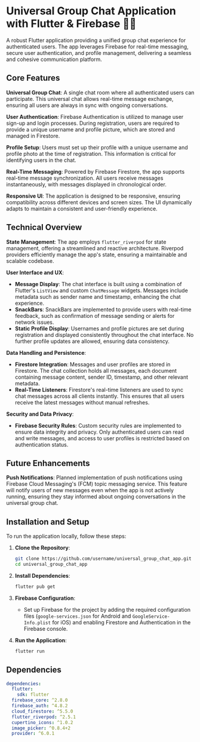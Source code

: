 # Universal Group Chat Application with Flutter & Firebase 📱💬

A robust Flutter application providing a unified group chat experience for authenticated users. The app leverages Firebase for real-time messaging, secure user authentication, and profile management, delivering a seamless and cohesive communication platform.

## Core Features

**Universal Group Chat**: A single chat room where all authenticated users can participate. This universal chat allows real-time message exchange, ensuring all users are always in sync with ongoing conversations.

**User Authentication**: Firebase Authentication is utilized to manage user sign-up and login processes. During registration, users are required to provide a unique username and profile picture, which are stored and managed in Firestore.

**Profile Setup**: Users must set up their profile with a unique username and profile photo at the time of registration. This information is critical for identifying users in the chat.

**Real-Time Messaging**: Powered by Firebase Firestore, the app supports real-time message synchronization. All users receive messages instantaneously, with messages displayed in chronological order.

**Responsive UI**: The application is designed to be responsive, ensuring compatibility across different devices and screen sizes. The UI dynamically adapts to maintain a consistent and user-friendly experience.

## Technical Overview

**State Management**: The app employs `flutter_riverpod` for state management, offering a streamlined and reactive architecture. Riverpod providers efficiently manage the app's state, ensuring a maintainable and scalable codebase.

**User Interface and UX**:
* **Message Display**: The chat interface is built using a combination of Flutter's `ListView` and custom `ChatMessage` widgets. Messages include metadata such as sender name and timestamp, enhancing the chat experience.
* **SnackBars**: SnackBars are implemented to provide users with real-time feedback, such as confirmation of message sending or alerts for network issues.
* **Static Profile Display**: Usernames and profile pictures are set during registration and displayed consistently throughout the chat interface. No further profile updates are allowed, ensuring data consistency.

**Data Handling and Persistence**:
* **Firestore Integration**: Messages and user profiles are stored in Firestore. The chat collection holds all messages, each document containing message content, sender ID, timestamp, and other relevant metadata.
* **Real-Time Listeners**: Firestore's real-time listeners are used to sync chat messages across all clients instantly. This ensures that all users receive the latest messages without manual refreshes.

**Security and Data Privacy**:
* **Firebase Security Rules**: Custom security rules are implemented to ensure data integrity and privacy. Only authenticated users can read and write messages, and access to user profiles is restricted based on authentication status.

## Future Enhancements

**Push Notifications**: Planned implementation of push notifications using Firebase Cloud Messaging's (FCM) topic messaging service. This feature will notify users of new messages even when the app is not actively running, ensuring they stay informed about ongoing conversations in the universal group chat.

## Installation and Setup

To run the application locally, follow these steps:

1. **Clone the Repository**:
    ```bash
    git clone https://github.com/username/universal_group_chat_app.git
    cd universal_group_chat_app
    ```

2. **Install Dependencies**:
    ```bash
    flutter pub get
    ```

3. **Firebase Configuration**:
    * Set up Firebase for the project by adding the required configuration files (`google-services.json` for Android and `GoogleService-Info.plist` for iOS) and enabling Firestore and Authentication in the Firebase console.

4. **Run the Application**:
    ```bash
    flutter run
    ```

## Dependencies

```yaml
dependencies:
  flutter:
    sdk: flutter
  firebase_core: ^2.8.0
  firebase_auth: ^4.8.2
  cloud_firestore: ^5.5.0
  flutter_riverpod: ^2.5.1
  cupertino_icons: ^1.0.2
  image_picker: ^0.8.4+2
  provider: ^6.0.1
